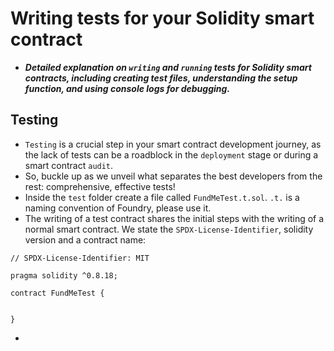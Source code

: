 # Writing tests for your Solidity smart contract
- ***Detailed explanation on `writing` and `running` tests for Solidity smart contracts, including creating test files, understanding the setup function, and using console logs for debugging.***

## Testing
- `Testing` is a crucial step in your smart contract development journey, as the lack of tests can be a roadblock in the `deployment` stage or during a smart contract `audit`.
- So, buckle up as we unveil what separates the best developers from the rest: comprehensive, effective tests!
- Inside the `test` folder create a file called `FundMeTest.t.sol`. `.t.` is a naming convention of Foundry, please use it.
- The writing of a test contract shares the initial steps with the writing of a normal smart contract. We state the `SPDX-License-Identifier`, solidity version and a contract name:

```
// SPDX-License-Identifier: MIT

pragma solidity ^0.8.18;

contract FundMeTest {


}
```

- 